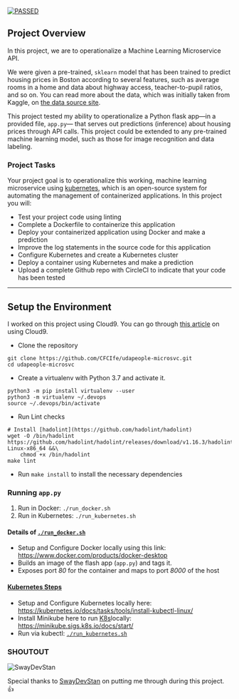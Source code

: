 [![PASSED](https://dl.circleci.com/status-badge/img/gh/CFCIfe/udapeople-microsvc/tree/main.svg?style=svg)](https://dl.circleci.com/status-badge/redirect/gh/CFCIfe/udapeople-microsvc/tree/main)

## Project Overview

In this project, we are to operationalize a Machine Learning Microservice API. 

We were given a pre-trained, `sklearn` model that has been trained to predict housing prices in Boston according to several features, such as average rooms in a home and data about highway access, teacher-to-pupil ratios, and so on. You can read more about the data, which was initially taken from Kaggle, on [the data source site](https://www.kaggle.com/c/boston-housing). 

This project tested my ability to operationalize a Python flask app—in a provided file, `app.py`— that serves out predictions (inference) about housing prices through API calls. This project could be extended to any pre-trained machine learning model, such as those for image recognition and data labeling.

### Project Tasks

Your project goal is to operationalize this working, machine learning microservice using [kubernetes](https://kubernetes.io/), which is an open-source system for automating the management of containerized applications. In this project you will:

* Test your project code using linting
* Complete a Dockerfile to containerize this application
* Deploy your containerized application using Docker and make a prediction
* Improve the log statements in the source code for this application
* Configure Kubernetes and create a Kubernetes cluster
* Deploy a container using Kubernetes and make a prediction
* Upload a complete Github repo with CircleCI to indicate that your code has been tested

---
## Setup the Environment

I worked on this project using Cloud9. You can go through [this article](https://aws-quickstart.s3.amazonaws.com/quickstart-cloud9-ide/doc/aws-cloud9-cloud-based-ide.pdf) on using Cloud9.

* Clone the repository

```
git clone https://github.com/CFCIfe/udapeople-microsvc.git
cd udapeople-microsvc
```

* Create a virtualenv with Python 3.7 and activate it.

```
python3 -m pip install virtualenv --user
python3 -m virtualenv ~/.devops
source ~/.devops/bin/activate
```

* Run Lint checks

```
# Install [hadolint](https://github.com/hadolint/hadolint)
wget -O /bin/hadolint https://github.com/hadolint/hadolint/releases/download/v1.16.3/hadolint-Linux-x86_64 &&\
    chmod +x /bin/hadolint
make lint
```

* Run `make install` to install the necessary dependencies

### Running `app.py`

1. Run in Docker:  `./run_docker.sh`
2. Run in Kubernetes:  `./run_kubernetes.sh`

#### Details of [`./run_docker.sh`](./run_docker.sh)

* Setup and Configure Docker locally using this link: https://www.docker.com/products/docker-desktop
* Builds an image of the flash app (`app.py`) and tags it.
* Exposes port *80* for the container and maps to port *8000* of the host

#### [Kubernetes Steps](https://kubernetes.io/docs/tasks/tools/install-kubectl/#install-kubectl-on-linux)

* Setup and Configure Kubernetes locally here: https://kubernetes.io/docs/tasks/tools/install-kubectl-linux/
* Install Minikube here to run [K8s](https://kubernetes.io/)locally: https://minikube.sigs.k8s.io/docs/start/
* Run via kubectl: [`./run_kubernetes.sh`](./run_kubernetes.sh)

### SHOUTOUT

![SwayDevStan](https://avatars.githubusercontent.com/u/52868241?v=4)

Special thanks to [SwayDevStan](https://github.com/swaydevstan) on putting me through during this project. :+1:
